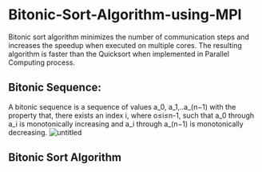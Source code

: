 # Bitonic-Sort-Algorithm-using-MPI
Bitonic  sort  algorithm  minimizes  the  number  of communication steps and increases the speedup when executed on multiple cores. The resulting algorithm is faster than the Quicksort when implemented in Parallel Computing process.
##  Bitonic Sequence:
A bitonic sequence is a sequence of values a_0, a_1,..a_(n−1) with the property that, there exists an index i, where o≤i≤n-1, such that a_0 through a_i is monotonically increasing and a_i through a_(n−1) is monotonically decreasing.
![untitled](https://cloud.githubusercontent.com/assets/18632383/23100685/2b350110-f655-11e6-8dde-9507d29e56d8.png)
## Bitonic Sort Algorithm
